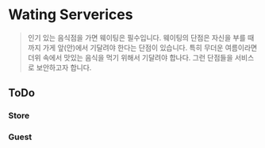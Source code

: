 # Wating Serverices
> 인기 있는 음식점을 가면 웨이팅은 필수입니다. 웨이팅의 단점은 자신을 부를 때까지 가게 앞(안)에서 기달려야 한다는 단점이 있습니다. 특히 무더운 여름이라면 더위 속에서 맛있는 음식을 먹기 위해서 기달려야 합나다. 그런 단점들을 서비스로 보안하고자 합니다.

## ToDo
### Store

### Guest